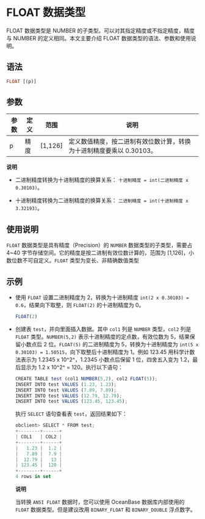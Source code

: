 FLOAT 数据类型 
===============================

FLOAT 数据类型是 NUMBER 的子类型。可以对其指定精度或不指定精度，精度与 NUMBER 的定义相同。本文主要介绍 FLOAT 数据类型的语法、参数和使用说明。

语法 
--------------

```sql
FLOAT [(p)]
```



参数 
--------------



| 参数 | 定义 |    范围     |                   说明                   |
|----|----|-----------|----------------------------------------|
| p  | 精度 | \[1,126\] | 定义数值精度，按二进制有效位数计算，转换为十进制精度要乘以 0.30103。 |


**说明**



* 二进制精度转换为十进制精度的换算关系： `十进制精度 = int(二进制精度 x 0.30103)`。

  

* 十进制精度转换为二进制精度的换算关系： `二进制精度 = int(十进制精度 x 3.32193)`。

  




使用说明 
-------------------------

`FLOAT` 数据类型是具有精度（Precision）的 `NUMBER` 数据类型的子类型，需要占 4\~40 字节存储空间。它的精度是按二进制有效位数计算的，范围为 \[1,126\]，小数位数不可自定义。`FLOAT` 类型为变长、非精确数值类型

示例 
--------------

* 使用 `FLOAT` 设置二进制精度为 2，转换为十进制精度 `int(2 x 0.30103) = 0.6`，结果向下取整，则 `FLOAT(2)` 的十进制精度为 0。

  ```javascript
  FLOAT(2)
  ```

  




<!-- -->

* 创建表 `test`，并向里面插入数据。其中 `col1` 列是 `NUMBER` 类型，`col2` 列是 `FLOAT` 类型。`NUMBER(5,2)` 表示十进制精度的定点数，有效位数为 5，结果保留小数点后 2 位。`FLOAT(5)` 的二进制精度为 5，转换为十进制精度为 `int(5 x 0.30103) = 1.50515`，向下取整后十进制精度为 1。例如 123.45 用科学计数法表示为 1.2345 x 10^2^，1.2345 小数点后保留 1 位，四舍五入变为 1.2，最后显示为 1.2 x 10^2^ = 120。执行以下语句：

  ```javascript
  CREATE TABLE test (col1 NUMBER(5,2), col2 FLOAT(5));
  INSERT INTO test VALUES (1.23, 1.23);
  INSERT INTO test VALUES (7.89, 7.89);
  INSERT INTO test VALUES (12.79, 12.79);
  INSERT INTO test VALUES (123.45, 123.45);
  ```

  

  执行 `SELECT` 语句查看表 `test`，返回结果如下：

  ```javascript
  obclient> SELECT * FROM test;
  +--------+------+
  | COL1   | COL2 |
  +--------+------+
  |   1.23 |  1.2 |
  |   7.89 |  7.9 |
  |  12.79 |   13 |
  | 123.45 |  120 |
  +--------+------+
  4 rows in set
  ```

  
  **说明**

  

  当转换 `ANSI FLOAT` 数据时，您可以使用 OceanBase 数据库内部使用的 `FLOAT` 数据类型。但是建议改用 `BINARY_FLOAT` 和 `BINARY_DOUBLE` 浮点数字。
  



